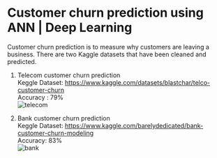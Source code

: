 # Customer churn prediction using ANN | Deep Learning
Customer churn prediction is to measure why customers are leaving a business.
There are two Kaggle datasets that have been cleaned and predicted.
1) Telecom customer churn prediction<br>
Keggle Dataset: https://www.kaggle.com/datasets/blastchar/telco-customer-churn <br>
Accuracy : 79% <br>
![telecom](https://user-images.githubusercontent.com/49475559/168472937-f31c4ff8-e0f4-4d0a-8c89-d5f9e87fd66b.png)

2) Bank customer churn prediction <br>
Keggle Dataset: https://www.kaggle.com/barelydedicated/bank-customer-churn-modeling <br>
Accuracy: 83% <br>
![bank](https://user-images.githubusercontent.com/49475559/168473009-d5316190-c08e-496f-8020-c3d36822eea6.png)
